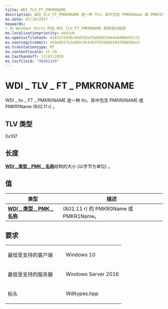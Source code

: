 ```yaml
---
title: WDI_TLV_FT_PMKR0NAME
description: WDI_TLV_FT_PMKR0NAME 是一种 TLV，其中包含 PMKR0Name 或 PMKR1Name (802.11 r) 。
ms.date: 07/18/2017
keywords:
- 从 Windows Vista 开始 WDI_TLV_FT_PMKR0NAME 网络驱动程序
ms.localizationpriority: medium
ms.openlocfilehash: 0181475d36c940791ef646883346448408e95172
ms.sourcegitcommit: 418e6617e2a695c9cb4b37b5b60e264760858acd
ms.translationtype: MT
ms.contentlocale: zh-CN
ms.lasthandoff: 12/07/2020
ms.locfileid: "96801249"
---
```

# <a name="wdi_tlv_ft_pmkr0name"></a>WDI \_ TLV \_ FT \_ PMKR0NAME


WDI \_ tlv \_ FT \_ PMKR0NAME 是一种 tlv，其中包含 PMKR0NAME 或 PMKR1Name (802.11 r) 。

## <a name="tlv-type"></a>TLV 类型


0x107

## <a name="length"></a>长度


[**WDI \_ 类型 \_ PMK \_ 名称**](/windows-hardware/drivers/ddi/wditypes/ns-wditypes-_wdi_type_pmk_name)结构的大小 (以字节为单位) 。

## <a name="values"></a>值


| 类型                                                   | 描述                         |
|--------------------------------------------------------|-------------------------------------|
| [**WDI \_ 类型 \_ PMK \_ 名称**](/windows-hardware/drivers/ddi/wditypes/ns-wditypes-_wdi_type_pmk_name) |  (802.11 r) 的 PMKR0Name 或 PMKR1Name。 |

 

<a name="requirements"></a>要求
------------

<table>
<colgroup>
<col width="50%" />
<col width="50%" />
</colgroup>
<tbody>
<tr class="odd">
<td><p>最低受支持的客户端</p></td>
<td><p>Windows 10</p></td>
</tr>
<tr class="even">
<td><p>最低受支持的服务器</p></td>
<td><p>Windows Server 2016</p></td>
</tr>
<tr class="odd">
<td><p>标头</p></td>
<td>Wditypes.hpp</td>
</tr>
</tbody>
</table>

 

